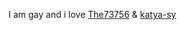   I am gay and i love [The73756](https://github.com/The73756?) & [katya-sy](https://github.com/katya-sy)

